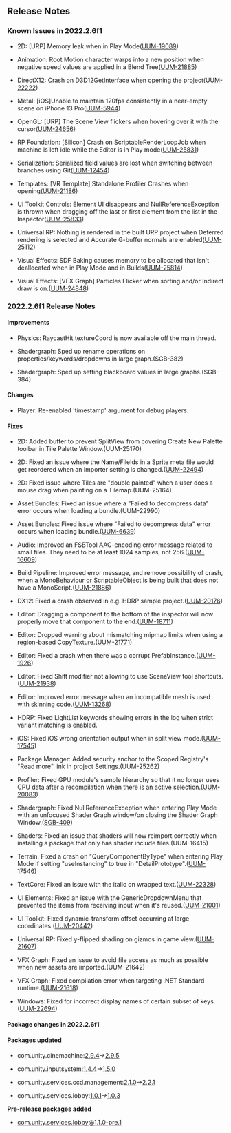 ## Release Notes

### Known Issues in 2022.2.6f1

-   2D: \[URP\] Memory leak when in Play Mode([UUM-19089](https://issuetracker.unity3d.com/issues/urp-memory-leak-when-in-play-mode))

-   Animation: Root Motion character warps into a new position when negative speed values are applied in a Blend Tree([UUM-21885](https://issuetracker.unity3d.com/issues/root-motion-character-warps-into-a-new-position-when-negative-speed-values-are-applied-in-a-blend-tree))

-   DirectX12: Crash on D3D12GetInterface when opening the project([UUM-22222](https://issuetracker.unity3d.com/issues/crash-on-d3d12getinterface-when-opening-the-project))

-   Metal: \[iOS\]Unable to maintain 120fps consistently in a near-empty scene on iPhone 13 Pro([UUM-5944](https://issuetracker.unity3d.com/issues/ios-target-fps-is-ignored-on-iphone-13-pro))

-   OpenGL: \[URP\] The Scene View flickers when hovering over it with the cursor([UUM-24656](https://issuetracker.unity3d.com/issues/linux-urp-the-scene-view-flickers-when-hovering-over-it-with-the-cursor))

-   RP Foundation: \[Silicon\] Crash on ScriptableRenderLoopJob when machine is left idle while the Editor is in Play mode([UUM-25831](https://issuetracker.unity3d.com/issues/silicon-crash-on-scriptablerenderloopjob-when-machine-is-left-idle-while-the-editor-is-in-play-mode))

-   Serialization: Serialized field values are lost when switching between branches using Git([UUM-12454](https://issuetracker.unity3d.com/issues/serialized-field-values-are-lost-when-switching-between-branches-using-git))

-   Templates: \[VR Template\] Standalone Profiler Crashes when opening([UUM-21186](https://issuetracker.unity3d.com/issues/vr-template-standalone-profiler-crashes-when-opening))

-   UI Toolkit Controls: Element UI disappears and NullReferenceException is thrown when dragging off the last or first element from the list in the Inspector([UUM-25833](https://issuetracker.unity3d.com/issues/element-ui-disappears-and-nullreferenceexception-is-thrown-when-dragging-off-the-last-or-first-element-from-the-list-in-the-inspector))

-   Universal RP: Nothing is rendered in the built URP project when Deferred rendering is selected and Accurate G-buffer normals are enabled([UUM-25112](https://issuetracker.unity3d.com/issues/nothing-is-rendered-in-the-built-urp-project-when-deferred-rendering-is-selected-and-accurate-g-buffer-normals-are-enabled))

-   Visual Effects: SDF Baking causes memory to be allocated that isn\'t deallocated when in Play Mode and in Builds([UUM-25814](https://issuetracker.unity3d.com/issues/sdf-baking-causes-memory-to-be-allocated-that-isnt-deallocated-when-in-play-mode-and-in-builds))

-   Visual Effects: \[VFX Graph\] Particles Flicker when sorting and/or Indirect draw is on.([UUM-24848](https://issuetracker.unity3d.com/issues/vfx-graph-particles-flicker-when-sorting-and-slash-or-indirect-draw-is-on))

### 2022.2.6f1 Release Notes

#### Improvements

-   Physics: RaycastHit.textureCoord is now available off the main thread.

-   Shadergraph: Sped up rename operations on properties/keywords/dropdowns in large graph.(SGB-382)

-   Shadergraph: Sped up setting blackboard values in large graphs.(SGB-384)

#### Changes

-   Player: Re-enabled \'timestamp\' argument for debug players.

#### Fixes

-   2D: Added buffer to prevent SplitView from covering Create New Palette toolbar in Tile Palette Window.(UUM-25170)

-   2D: Fixed an issue where the Name/FileIds in a Sprite meta file would get reordered when an importer setting is changed.([UUM-22494](https://issuetracker.unity3d.com/issues/texture-version-control-importing-certain-textures-with-multiple-sprites-cause-arbitrary-changes-in-namefileidtable-mapping-in-meta-file))

-   2D: Fixed issue where Tiles are \"double painted\" when a user does a mouse drag when painting on a Tilemap.(UUM-25164)

-   Asset Bundles: Fixed an issue where a \"Failed to decompress data\" error occurs when loading a bundle.(UUM-22990)

-   Asset Bundles: Fixed issue where \"Failed to decompress data\" error occurs when loading bundle.([UUM-6639](https://issuetracker.unity3d.com/issues/assetbundle-is-invalid-and-failed-to-decompress-data-errors-appear-after-exporting-and-importing-specific-asset-bundles))

-   Audio: Improved an FSBTool AAC-encoding error message related to small files. They need to be at least 1024 samples, not 256.([UUM-16609](https://issuetracker.unity3d.com/issues/webgl-throws-an-incorrect-error-when-importing-a-too-small-audio-file))

-   Build Pipeline: Improved error message, and remove possibility of crash, when a MonoBehaviour or ScriptableObject is being built that does not have a MonoScript.([UUM-21886](https://issuetracker.unity3d.com/issues/unity-editor-crashes-on-collectallserializereferencetypesandpersistentcalltargets-when-building-a-project-for-standalone-player))

-   DX12: Fixed a crash observed in e.g. HDRP sample project.([UUM-20176](https://issuetracker.unity3d.com/issues/hdrp-template-standalone-player-crashes-after-a-few-seconds))

-   Editor: Dragging a component to the bottom of the inspector will now properly move that component to the end.([UUM-18711](https://issuetracker.unity3d.com/issues/inspector-component-isnt-placed-at-the-bottom-when-releasing-mouse-outside-of-the-blue-highlight))

-   Editor: Dropped warning about mismatching mipmap limits when using a region-based CopyTexture.([UUM-21771](https://issuetracker.unity3d.com/issues/unnecessary-amounts-of-warnings-are-logged-when-using-graphics-dot-copytexture))

-   Editor: Fixed a crash when there was a corrupt PrefabInstance.([UUM-1926](https://issuetracker.unity3d.com/issues/crash-on-awakefromloadqueue-checkgameobjectandcomponentstructure-when-loading-a-scene-manually))

-   Editor: Fixed Shift modifier not allowing to use SceneView tool shortcuts.([UUM-21938](https://issuetracker.unity3d.com/issues/editor-shift-key-prevent-the-use-of-sceneview-tool-shortcuts))

-   Editor: Improved error message when an incompatible mesh is used with skinning code.([UUM-13268](https://issuetracker.unity3d.com/issues/mesh-error-message-about-mesh-is-missing-useful-info))

-   HDRP: Fixed LightList keywords showing errors in the log when strict variant matching is enabled.

-   iOS: Fixed iOS wrong orientation output when in split view mode.([UUM-17545](https://issuetracker.unity3d.com/issues/ios-screen-dot-orientation-reports-wrong-device-orientation-when-rotating-a-split-view-supported-ios-device-multiple-times))

-   Package Manager: Added security anchor to the Scoped Registry\'s \"Read more\" link in project Settings.(UUM-25262)

-   Profiler: Fixed GPU module\'s sample hierarchy so that it no longer uses CPU data after a recompilation when there is an active selection.([UUM-20083](https://issuetracker.unity3d.com/issues/gpu-usage-hierarchy-columns-in-the-profiler-window-change-when-scripts-are-recompiled))

-   Shadergraph: Fixed NullReferenceException when entering Play Mode with an unfocused Shader Graph window/on closing the Shader Graph Window.([SGB-409](https://issuetracker.unity3d.com/issues/nullreferenceexception-is-thrown-at-play-mode-entrance-when-unfocused-shader-graph-tab-is-opened))

-   Shaders: Fixed an issue that shaders will now reimport correctly when installing a package that only has shader include files.(UUM-16415)

-   Terrain: Fixed a crash on \"QueryComponentByType\" when entering Play Mode if setting \"useInstancing\" to true in \"DetailPrototype\".([UUM-17546](https://issuetracker.unity3d.com/issues/crash-on-querycomponentbytype-when-entering-play-mode-if-setting-useinstancing-to-true-in-detailprototype))

-   TextCore: Fixed an issue with the italic on wrapped text.([UUM-22328](https://issuetracker.unity3d.com/issues/italic-tags-only-work-for-the-first-line-of-text-when-the-texts-wrap-is-set-to-normal))

-   UI Elements: Fixed an issue with the GenericDropdownMenu that prevented the items from receiving input when it\'s reused.([UUM-21001](https://issuetracker.unity3d.com/issues/the-callbacks-for-attachtopanelevent-and-detachfrompanelevent-are-unregistered-when-the-ondetachfrompanel-is-called))

-   UI Toolkit: Fixed dynamic-transform offset occurring at large coordinates.([UUM-20442](https://issuetracker.unity3d.com/issues/handle-of-a-slider-is-misaligned-when-using-usagehints-dot-dynamictransform-if-the-select-platform-is-ios-or-android))

-   Universal RP: Fixed y-flipped shading on gizmos in game view.([UUM-21607](https://issuetracker.unity3d.com/issues/urp-depth-buffer-is-flipped-on-the-y-axis-and-disconnected-from-the-gameobject-when-in-the-play-mode))

-   VFX Graph: Fixed an issue to avoid file access as much as possible when new assets are imported.(UUM-21642)

-   VFX Graph: Fixed compilation error when targeting .NET Standard runtime.([UUM-21618](https://issuetracker.unity3d.com/issues/visual-effect-graph-package-compilation-fails-when-the-editor-assemblies-compatibility-level-is-set-to-net-standard))

-   Windows: Fixed for incorrect display names of certain subset of keys.([UUM-22694](https://issuetracker.unity3d.com/issues/input-system-arrow-keys-are-displayed-as-num-when-using-arrowkey-dot-displaynames))

#### Package changes in 2022.2.6f1

#### Packages updated

-   com.unity.cinemachine:[2.9.4](https://docs.unity3d.com/Packages/com.unity.cinemachine@2.9//changelog/CHANGELOG.html)→[2.9.5](https://docs.unity3d.com/Packages/com.unity.cinemachine@2.9//changelog/CHANGELOG.html)

-   com.unity.inputsystem:[1.4.4](https://docs.unity3d.com/Packages/com.unity.inputsystem@1.4//changelog/CHANGELOG.html)→[1.5.0](https://docs.unity3d.com/Packages/com.unity.inputsystem@1.5//changelog/CHANGELOG.html)

-   com.unity.services.ccd.management:[2.1.0](https://docs.unity3d.com/Packages/com.unity.services.ccd.management@2.1//changelog/CHANGELOG.html)→[2.2.1](https://docs.unity3d.com/Packages/com.unity.services.ccd.management@2.2//changelog/CHANGELOG.html)

-   com.unity.services.lobby:[1.0.1](https://docs.unity3d.com/Packages/com.unity.services.lobby@1.0//changelog/CHANGELOG.html)→[1.0.3](https://docs.unity3d.com/Packages/com.unity.services.lobby@1.0//changelog/CHANGELOG.html)

**Pre-release packages added**

-   [com.unity.services.lobby@1.1.0-pre.1](https://docs.unity3d.com/Packages/com.unity.services.lobby@1.1//changelog/CHANGELOG.html)
